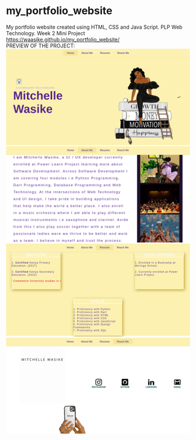 # my_portfolio_website
My portfolio website created using HTML, CSS and Java Script. PLP Web Technology. Week 2 Mini Project
https://waasike.github.io/my_portfolio_website/ <br>
PREVIEW OF THE PROJECT:
![SCREENSHOT1](images/my_portfolio_website_screenshot1.png)
![SCREENSHOT2](images/my_portfolio_website_screenshot2.png)
![SCREENSHOT3](images/my_portfolio_website_screenshot3.png)
![SCREENSHOT4](images/my_portfolio_website_screenshot4.png)
